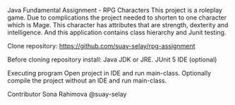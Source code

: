 Java Fundamental Assignment - RPG Characters
This project is a roleplay game. Due to complications the project needed to shorten to one character which is Mage. This character has attributes that are strength, 
dexterity and intelligence. And this application contains class hierarchy and Junit testing. 

Clone repository:
https://github.com/suay-selay/rpg-assignment


Before cloning repository install:
Java JDK or JRE.
JUnit 5
IDE (optional)

Executing program
Open project in IDE and run main-class.
Optionally compile the project without an IDE and run main-class.

Contributor
Sona Rahimova @suay-selay

